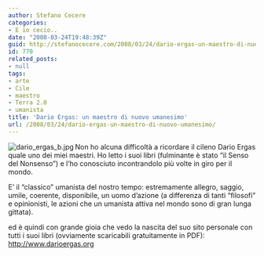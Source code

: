 ```yaml
---
author: Stefano Cecere
categories:
- E io cecio..
date: "2008-03-24T19:48:39Z"
guid: http://stefanocecere.com/2008/03/24/dario-ergas-un-maestro-di-nuovo-umanesimo/
id: 770
related_posts:
- null
tags:
- arte
- Cile
- maestro
- Terra 2.0
- umanista
title: 'Dario Ergas: un maestro di nuovo umanesimo'
url: /2008/03/24/dario-ergas-un-maestro-di-nuovo-umanesimo/
---
```


<img src='http://stefanocecere.com/wp-content/uploads/sites/3/2008/03/dario_ergas_b.jpg' alt='dario_ergas_b.jpg' align="left" />Non ho alcuna difficoltà a ricordare il cileno Dario Ergas quale uno dei miei maestri. Ho letto i suoi libri (fulminante è stato &#8220;il Senso del Nonsenso&#8221;) e l&#8217;ho conosciuto incontrandolo più volte in giro per il mondo.
  
E&#8217; il &#8220;classico&#8221; umanista del nostro tempo: estremamente allegro, saggio, umile, coerente, disponibile, un uomo d&#8217;azione (a differenza di tanti &#8220;filosofi&#8221; e opinionisti, le azioni che un umanista attiva nel mondo sono di gran lunga gittata).

ed è quindi con grande gioia che vedo la nascita del suo sito personale con tutti i suoi libri (ovviamente scaricabili gratuitamente in PDF): <http://www.darioergas.org>